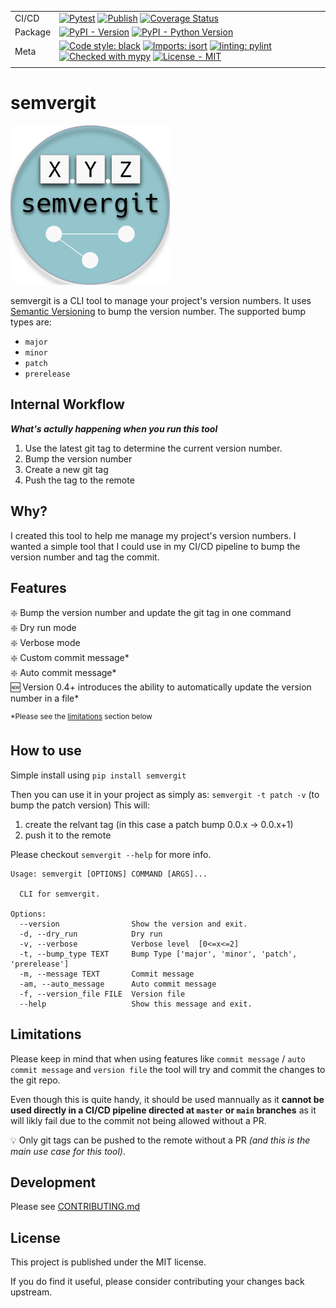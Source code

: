 |||
|-|-|
| CI/CD   | [![Pytest](https://github.com/Tranquility2/semvergit/actions/workflows/pytest.yml/badge.svg)](https://github.com/Tranquility2/semvergit/actions/workflows/pytest.yml) [![Publish](https://github.com/Tranquility2/semvergit/actions/workflows/publish.yml/badge.svg)](https://github.com/Tranquility2/semvergit/actions/workflows/publish.yml) [![Coverage Status](https://coveralls.io/repos/github/Tranquility2/semvergit/badge.svg)](https://coveralls.io/github/Tranquility2/semvergit)|
| Package | [![PyPI - Version](https://img.shields.io/pypi/v/semvergit.svg?logo=pypi&label=PyPI&logoColor=gold)](https://pypi.org/project/semvergit/) [![PyPI - Python Version](https://img.shields.io/pypi/pyversions/semvergit.svg?logo=python&label=Python&logoColor=gold)](https://pypi.org/project/semvergit/)|
| Meta    | [![Code style: black](https://img.shields.io/badge/code%20style-black-000000.svg)](https://github.com/psf/black) [![Imports: isort](https://img.shields.io/badge/%20imports-isort-%231674b1?style=flat&labelColor=ef8336)](https://pycqa.github.io/isort/) [![linting: pylint](https://img.shields.io/badge/linting-pylint-yellowgreen)](https://github.com/pylint-dev/pylint) [![Checked with mypy](http://www.mypy-lang.org/static/mypy_badge.svg)](http://mypy-lang.org/) [![License - MIT](https://img.shields.io/badge/license-MIT-9400d3.svg)](https://spdx.org/licenses/) |
|||

# semvergit
![semvergit](assets/semvergit-255.png)

semvergit is a CLI tool to manage your project's version numbers.
It uses [Semantic Versioning](https://semver.org/) to bump the version number.
The supported bump types are:

- `major`
- `minor`
- `patch`
- `prerelease`

## Internal Workflow
___What's actully happening when you run this tool___
1. Use the latest git tag to determine the current version number.
2. Bump the version number
3. Create a new git tag
4. Push the tag to the remote

## Why?
I created this tool to help me manage my project's version numbers.
I wanted a simple tool that I could use in my CI/CD pipeline to bump the version number and tag the commit.

## Features
❇️ Bump the version number and update the git tag in one command  
❇️ Dry run mode  
❇️ Verbose mode  
❇️ Custom commit message*  
❇️ Auto commit message*  
🆕 Version 0.4+ introduces the ability to automatically update the version number in a file*

<sup>*Please see the [limitations](#Limitations) section below</sup>

## How to use

Simple install using
``pip install semvergit``

Then you can use it in your project as simply as:
``semvergit -t patch -v``
(to bump the patch version)
This will:

1. create the relvant tag (in this case a patch bump 0.0.x -> 0.0.x+1)
2. push it to the remote

Please checkout ``semvergit --help`` for more info.

```shell
Usage: semvergit [OPTIONS] COMMAND [ARGS]...

  CLI for semvergit.

Options:
  --version                Show the version and exit.
  -d, --dry_run            Dry run
  -v, --verbose            Verbose level  [0<=x<=2]
  -t, --bump_type TEXT     Bump Type ['major', 'minor', 'patch', 'prerelease']
  -m, --message TEXT       Commit message
  -am, --auto_message      Auto commit message
  -f, --version_file FILE  Version file
  --help                   Show this message and exit.
```

## Limitations
Please keep in mind that when using features like `commit message` / `auto commit message` and `version file` the tool will try and commit the changes to the git repo.

Even though this is quite handy, it should be used mannually as it **cannot be used directly in a CI/CD pipeline directed at `master` or `main` branches** as it will likly fail due to the commit not being allowed without a PR.

💡 Only git tags can be pushed to the remote without a PR *(and this is the main use case for this tool)*.

## Development

Please see [CONTRIBUTING.md](CONTRIBUTING.md)

## License

This project is published under the MIT license.

If you do find it useful, please consider contributing your changes back upstream.
